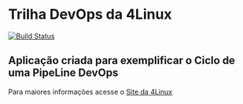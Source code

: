 # Trilha DevOps da 4Linux

<!-- Altere a Flag abaixo com sua URL do Travis -->
[![Build Status](https://travis-ci.org/gleidsonbraganca/DevOpsLab-HelloWorld.svg?branch=master)](https://travis-ci.org/gleidsonbraganca/DevOpsLab-HelloWorld)

## Aplicação criada para exemplificar o Ciclo de uma PipeLine DevOps


Para maiores informações acesse o [Site da 4Linux](https://www.4linux.com.br/cursos/devops)
